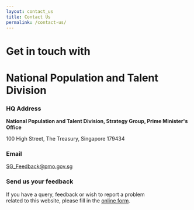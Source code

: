 ```yaml
---
layout: contact_us
title: Contact Us
permalink: /contact-us/
---
```


# Get in touch with    
# National Population and Talent Division
### HQ Address

**National Population and Talent Division, Strategy Group, Prime Minister's Office**

100 High Street, The Treasury, Singapore 179434

### Email  
[<a href="mailto:SG_Feedback@pmo.gov.sg" target="_blank">SG_Feedback@pmo.gov.sg</a>](mailto:SG_Feedback@pmo.gov.sg)

### Send us your feedback  
If you have a query, feedback or wish to report a problem<br>
related to this website, please fill in the [<a href="https://form.gov.sg/#!/5df1d0ca0c936b00190cbfed" target="_blank">online form</a>](https://form.gov.sg/#!/5df1d0ca0c936b00190cbfed).


